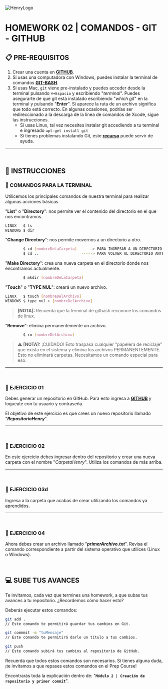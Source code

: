 ![HenryLogo](../Assets//logoBannerHenry.png)

# **HOMEWORK 02 | COMANDOS - GIT - GITHUB**

## **📋 PRE-REQUISITOS**

1. Crear una cuenta en [**GITHUB**](https://www.github.com/).
2. Si usas una computadora con Windows, puedes instalar la terminal de comandos [**GIT-BASH**](https://git-for-windows.github.io/).
3. Si usas Mac, `git` viene pre-instalado y puedes acceder desde la terminal pulsando `⌘+Espacio` y escribiendo "_terminal_". Puedes asegurarte de que git está instalado escribiendo "_which git_" en la terminal y pulsando "**Enter**". Si aparece la ruta de un archivo significa que todo está correcto. En algunas ocasiones, podrías ser redireccionado a la descarga de la línea de comandos de Xcode, sigue las instrucciones.
   -  Si usas Linux, tal vez necesites instalar git accediendo a tu terminal e ingresado `apt-get install git`
   -  Si tienes problemas instalando Git, este [**recurso**](https://git-scm.com/book/en/v2/Getting-Started-Installing-Git) puede servir de ayuda.

---

</br >

## **📌 INSTRUCCIONES**

### **📍 COMANDOS PARA LA TERMINAL**

Utilicemos los principales comandos de nuestra terminal para realizar algunas acciones básicas.

"**List**" o "**Directory**": nos permite ver el contenido del directorio en el que nos encontramos.

```bash
LINUX   $ ls
WINDOWS $ dir
```

"**Change Directory**": nos permite movernos a un directorio a otro.

```bash
        $ cd [nombreDeLaCarpeta]  -----> PARA INGRESAR A UN DIRECTORIO
        $ cd ..                   -----> PARA VOLVER AL DIRECTORIO ANTERIOR
```

"**Make Directory**": crea una nueva carpeta en el directorio donde nos encontramos actualmente.

```bash
        $ mkdir [nombreDeLaCarpeta]
```

"**Touch**" o "**TYPE NUL**": creará un nuevo archivo.

```bash
LINUX   $ touch [nombreDelArchivo]
WINDOWS $ type nul > [nombreDelArchivo]
```

> **[NOTA]:** Recuerda que la terminal de gitbash reconoce los comandos de linux.

"**Remove**": elimina permanentemente un archivo.

```bash
        $ rm [nombreDelArchivo]
```

> **⚠️ [NOTA]:** ¡CUIDADO! Esto traspasa cualquier "papelera de reciclaje" que exista en el sistema y elimina los archivos PERMANENTEMENTE. Esto no eliminará carpetas. Necesitamos un comando especial para eso.

---

</br >

### **📍 EJERCICIO 01**

Debes generar un repositorio en GitHub. Para esto ingresa a [**GITHUB**](https://github.com/) y logueate con tu usuario y contraseña.

El objetivo de este ejercicio es que crees un nuevo repositorio llamado "_**RepositorioHenry**_".

---

</br >

### **📍 EJERCICIO 02**

En este ejercicio debes ingresar dentro del repositorio y crear una nueva carpeta con el nombre "_CarpetaHenry_". Utiliza los comandos de más arriba.

---

</br >

### **📍 EJERCICIO 03**d

Ingresa a la carpeta que acabas de crear utilizando los comandos ya aprendidos.

---

</br >

### **📍 EJERCICIO 04**

Ahora debes crear un archivo llamado "**_primerArchivo.txt_**". Revisa el comando correspondiente a partir del sistema operativo que utilices (Linux o Windows).

</br >

## **💻 SUBE TUS AVANCES**

Te invitamos, cada vez que termines una homework, a que subas tus avances a tu repositorio. ¿Recordemos cómo hacer esto?

Deberás ejecutar estos comandos:

```bash
git add .
// Este comando te permitirá guardar tus cambios en Git.

git commmit -m "tuMensaje"
// Este comando te permitirá darle un título a tus cambios.

git push
// Este comando subirá tus cambios al repositorio de GitHub.
```

Recuerda que todos estos comandos son necesarios. Si tienes alguna duda, ¡te invitamos a que repases estos comandos en el Prep Course!

Encontrarás toda la explicación dentro de: "**`Módulo 2 | Creación de repositorio y primer commit`**".
